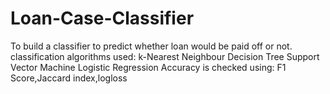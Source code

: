 # Loan-Case-Classifier

To build a classifier to predict whether loan would be paid off or not.
classification algorithms used:
k-Nearest Neighbour
Decision Tree
Support Vector Machine
Logistic Regression
Accuracy is checked using: F1 Score,Jaccard index,logloss
